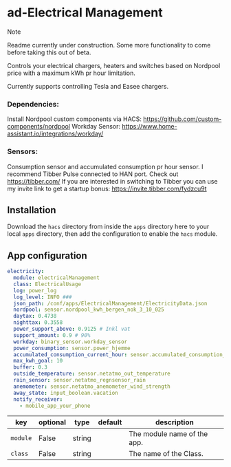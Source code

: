 # ad-Electrical Management

> [!NOTE]
> Readme currently under construction. Some more functionality to come before taking this out of beta.

Controls your electrical chargers, heaters and switches based on Nordpool price with a maximum kWh pr hour limitation.

Currently supports controlling Tesla and Easee chargers.

### Dependencies:
Install Nordpool custom components via HACS: https://github.com/custom-components/nordpool
Workday Sensor: https://www.home-assistant.io/integrations/workday/

### Sensors:
Consumption sensor and accumulated consumption pr hour sensor.
I recommend Tibber Pulse connected to HAN port. Check out https://tibber.com/
If you are interested in switching to Tibber you can use my invite link to get a startup bonus: https://invite.tibber.com/fydzcu9t

## Installation

Download the `hacs` directory from inside the `apps` directory here to your local `apps` directory, then add the configuration to enable the `hacs` module.

## App configuration

```yaml
electricity:
  module: electricalManagement
  class: ElectricalUsage
  log: power_log
  log_level: INFO ###
  json_path: /conf/apps/ElectricalManagement/ElectricityData.json
  nordpool: sensor.nordpool_kwh_bergen_nok_3_10_025
  daytax: 0.4738
  nighttax: 0.3558
  power_support_above: 0.9125 # Inkl vat
  support_amount: 0.9 # 90%
  workday: binary_sensor.workday_sensor
  power_consumption: sensor.power_hjemme
  accumulated_consumption_current_hour: sensor.accumulated_consumption_current_hour_hjemme
  max_kwh_goal: 10
  buffer: 0.3
  outside_temperature: sensor.netatmo_out_temperature
  rain_sensor: sensor.netatmo_regnsensor_rain
  anemometer: sensor.netatmo_anemometer_wind_strength
  away_state: input_boolean.vacation
  notify_receiver:
    - mobile_app_your_phone

```

key | optional | type | default | description
-- | -- | -- | -- | --
`module` | False | string | | The module name of the app.
`class` | False | string | | The name of the Class.
